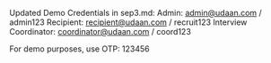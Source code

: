Updated Demo Credentials in sep3.md:
Admin: admin@udaan.com / admin123
Recipient: recipient@udaan.com / recruit123
Interview Coordinator: coordinator@udaan.com / coord123

For demo purposes, use OTP: 123456
